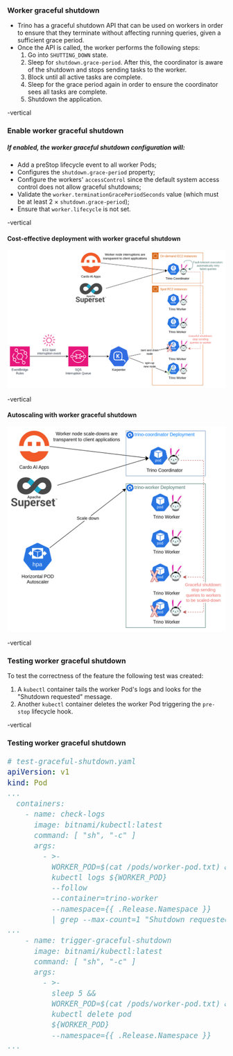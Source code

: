 ### Worker graceful shutdown
* Trino has a graceful shutdown API that can be used on workers in order to ensure that they terminate without affecting running queries, given a sufficient grace period.
* Once the API is called, the worker performs the following steps:
    1. Go into `SHUTTING_DOWN` state.
    2. Sleep for `shutdown.grace-period`. After this, the coordinator is aware of the shutdown and stops sending tasks to the worker.
    3. Block until all active tasks are complete.
    4. Sleep for the grace period again in order to ensure the coordinator sees all tasks are complete.
    5. Shutdown the application.

-vertical

### Enable worker graceful shutdown
##### If enabled, the worker graceful shutdown configuration will:
* Add a preStop lifecycle event to all worker Pods;
* Configures the `shutdown.grace-period` property;
* Configure the workers' `accessControl` since the default system access control does not allow graceful shutdowns;
* Validate the `worker.terminationGracePeriodSeconds` value (which must be at least 2 &times; `shutdown.grace-period`);
* Ensure that `worker.lifecycle` is not set.

-vertical

#### Cost-effective deployment with worker graceful shutdown

![](assets/trino-spot-workers.drawio.png)  <!-- .element width="80%" style="float: none; background-color: white; border: 5px solid white;" title="Trino Spot Workers" -->

-vertical

#### Autoscaling with worker graceful shutdown

![](assets/trino-hpa-workers.drawio.png)  <!-- .element width="60%" style="float: none; background-color: white; border: 5px solid white;" title="Trino HPA Workers" -->

-vertical

### Testing worker graceful shutdown
To test the correctness of the feature the following test was created:
1. A `kubectl` container tails the worker Pod's logs and looks for the "Shutdown requested" message.
2. Another `kubectl` container deletes the worker Pod triggering the `pre-stop` lifecycle hook. 

-vertical

### Testing worker graceful shutdown

<div style="font-size: 20px;">


```yaml
# test-graceful-shutdown.yaml
apiVersion: v1
kind: Pod
...
  containers:
    - name: check-logs
      image: bitnami/kubectl:latest
      command: [ "sh", "-c" ]
      args:
        - >-
          WORKER_POD=$(cat /pods/worker-pod.txt) &&
          kubectl logs ${WORKER_POD}
          --follow
          --container=trino-worker
          --namespace={{ .Release.Namespace }}
          | grep --max-count=1 "Shutdown requested"
...
    - name: trigger-graceful-shutdown
      image: bitnami/kubectl:latest
      command: [ "sh", "-c" ]
      args:
        - >-
          sleep 5 &&
          WORKER_POD=$(cat /pods/worker-pod.txt) &&
          kubectl delete pod
          ${WORKER_POD}
          --namespace={{ .Release.Namespace }}
...
```

</div>
